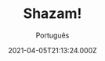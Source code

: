 ---
id: '69233b9d-be8a-4658-ad2e-60da6a288eb1'
type: 'movie' # Filme, Série, Anime
title: "Shazam!"
synopsis: ["Billy Batson (Asher Angel) tem apenas 14 anos de idade, mas recebeu de um antigo mago o dom de se transformar num super-herói adulto chamado Shazam (Zachary Levi). Ao gritar a palavra SHAZAM!, o adolescente se transforma nessa sua poderosa versão adulta para se divertir e testar suas habilidades. Contudo, ele precisa aprender a controlar seus poderes para enfrentar o malvado Dr. Thaddeus Sivana (Mark Strong).",
]
originalTitle: "Shazam!"
date: '2021-04-05T21:13:24.000Z'
update: '2021-04-05T21:13:24.000Z'
releaseDate: '2019-03-23T03:00:00.000Z'
imdb:
  rating: '7' # 8.5
  id: '' # tt0470752
duration: '2h 12m'
trailer:
  urls: [
    'SJjg4ZTkCzk',
  ]
tags: ['1080p', '4K', '720p', '1080p', '720p', '1080p', '720p', '1080p']
genre: ['Ação', 'Comédia', 'Fantasia'] #
quality: 'BluRay (BRRip)' # BluRay, WEB-DL, HDTV, WEB-DL4K, WEB-DLe
format: '.MKV' # MKV, MP4, TS
audio: 'Português, Inglês' # Dublado, Legendado, Dual Audio, Dub & Leg
subtitle: 'Português' # Português, inglês,
size: '1,28 GB / 1,59 GB / 2,57 GB / 2,88 GB / 3,21 GB / 23,7 GB' # 4.8 GB
audioQuality: 10
videoQuality: 10
directors: []
#  - name: 'Lana Wachowski'
#    image: ''
#  - name: 'Lilly Wachowski'
#    image: ''
cast: []
#  - name: 'Keanu Reeves'
#    image: ''
#    characterName: 'Neo'
writers: []
#  - name: ''
#    image: ''
maturityRating:
  age: '' # L , 10, 12, 14, 16, 18
  topics: [''] # Violence, Illegal drugs, Inappropriate Language, Legal Drugs, Sexual Content, Extreme Violence
###########################################
download:
  
  - url: 'magnet:?xt=urn:btih:F5D75435733C119FFB7B3D9B0E295FDB8F5A56ED&dn=%5bWWW.BLUDV.TV%5d%20Shazam%21%202019%20%281080p%20-%20X265%29%20Acesse%20o%20ORIGINAL%20WWW.BLUDV.TV&tr=udp%3a%2f%2ftracker.openbittorrent.com%3a80%2fannounce&tr=udp%3a%2f%2ftracker.opentrackr.org%3a1337%2fannounce&tr=udp%3a%2f%2f9.rarbg.to%3a2800%2fannounce&tr=udp%3a%2f%2fexplodie.org%3a6969%2fannounce&tr=http%3a%2f%2fglotorrents.pw%3a80%2fannounce&tr=udp%3a%2f%2fp4p.arenabg.com%3a1337%2fannounce&tr=udp%3a%2f%2ftorrent.gresille.org%3a80%2fannounce&tr=udp%3a%2f%2ftracker.aletorrenty.pl%3a2710%2fannounce&tr=udp%3a%2f%2ftracker.coppersurfer.tk%3a6969%2fannounce&tr=udp%3a%2f%2ftracker.piratepublic.com%3a1337%2fannounce'
    resolution: '1080p' # 720p, 1080p, 4K,
    audio: 'Dual Áudio' # Dublado, Legendado, Dual Audio
    size: '' # 4.8 GB
    quality: '' # BluRay, WEB-DL
    format: '' # MKV
  - url: 'magnet:?xt=urn:btih:ADDD590C00121F6E4E49474426C048148376D3AA&dn=%5bWWW.BLUDV.TV%5d%20Shazam%21%202019%20%284K%29%20Acesse%20o%20ORIGINAL%20WWW.BLUDV.TV&tr=udp%3a%2f%2ftracker.openbittorrent.com%3a80%2fannounce&tr=udp%3a%2f%2ftracker.opentrackr.org%3a1337%2fannounce&tr=udp%3a%2f%2f9.rarbg.to%3a2800%2fannounce&tr=udp%3a%2f%2fexplodie.org%3a6969%2fannounce&tr=http%3a%2f%2fglotorrents.pw%3a80%2fannounce&tr=udp%3a%2f%2fp4p.arenabg.com%3a1337%2fannounce&tr=udp%3a%2f%2ftorrent.gresille.org%3a80%2fannounce&tr=udp%3a%2f%2ftracker.aletorrenty.pl%3a2710%2fannounce&tr=udp%3a%2f%2ftracker.coppersurfer.tk%3a6969%2fannounce&tr=udp%3a%2f%2ftracker.piratepublic.com%3a1337%2fannounce'
    resolution: '4K' # 720p, 1080p, 4K,
    audio: 'Dual Áudio' # Dublado, Legendado, Dual Audio
    size: '' # 4.8 GB
    quality: '' # BluRay, WEB-DL
    format: '' # MKV
  - url: 'magnet:?xt=urn:btih:FEC4BC6417F514DECE94C8B070954F9395B5F2D3&dn=%5bWWW.BLUDV.TV%5d%20Shazam%21%202019%20%28720p%29%20Acesse%20o%20ORIGINAL%20WWW.BLUDV.TV&tr=udp%3a%2f%2ftracker.openbittorrent.com%3a80%2fannounce&tr=udp%3a%2f%2ftracker.opentrackr.org%3a1337%2fannounce&tr=udp%3a%2f%2f9.rarbg.to%3a2800%2fannounce&tr=udp%3a%2f%2fexplodie.org%3a6969%2fannounce&tr=http%3a%2f%2fglotorrents.pw%3a80%2fannounce&tr=udp%3a%2f%2fp4p.arenabg.com%3a1337%2fannounce&tr=udp%3a%2f%2ftorrent.gresille.org%3a80%2fannounce&tr=udp%3a%2f%2ftracker.aletorrenty.pl%3a2710%2fannounce&tr=udp%3a%2f%2ftracker.coppersurfer.tk%3a6969%2fannounce&tr=udp%3a%2f%2ftracker.piratepublic.com%3a1337%2fannounce'
    resolution: '720p' # 720p, 1080p, 4K,
    audio: 'Dual Áudio' # Dublado, Legendado, Dual Audio
    size: '' # 4.8 GB
    quality: '' # BluRay, WEB-DL
    format: '' # MKV
  - url: 'magnet:?xt=urn:btih:B497D6B719F43B788E55D0165D721F6345C7E871&dn=%5bWWW.BLUDV.TV%5d%20Shazam%21%202019%20%281080p%29%20Acesse%20o%20ORIGINAL%20WWW.BLUDV.TV&tr=udp%3a%2f%2ftracker.openbittorrent.com%3a80%2fannounce&tr=udp%3a%2f%2ftracker.opentrackr.org%3a1337%2fannounce&tr=udp%3a%2f%2f9.rarbg.to%3a2800%2fannounce&tr=udp%3a%2f%2fexplodie.org%3a6969%2fannounce&tr=http%3a%2f%2fglotorrents.pw%3a80%2fannounce&tr=udp%3a%2f%2fp4p.arenabg.com%3a1337%2fannounce&tr=udp%3a%2f%2ftorrent.gresille.org%3a80%2fannounce&tr=udp%3a%2f%2ftracker.aletorrenty.pl%3a2710%2fannounce&tr=udp%3a%2f%2ftracker.coppersurfer.tk%3a6969%2fannounce&tr=udp%3a%2f%2ftracker.piratepublic.com%3a1337%2fannounce'
    resolution: '1080p' # 720p, 1080p, 4K,
    audio: 'Dual Áudio' # Dublado, Legendado, Dual Audio
    size: '' # 4.8 GB
    quality: '' # BluRay, WEB-DL
    format: '' # MKV
  - url: 'magnet:?xt=urn:btih:6B6CB1E854650C5C029B475BA688F5E127066161&dn=%5bWWW.BLUDV.TV%5d%20Shazam%21%202019%20%28720p%29%20%5bDUBLADO%5d%20Acesse%20o%20ORIGINAL%20WWW.BLUDV.TV&tr=udp%3a%2f%2ftracker.openbittorrent.com%3a80%2fannounce&tr=udp%3a%2f%2ftracker.opentrackr.org%3a1337%2fannounce&tr=udp%3a%2f%2f9.rarbg.to%3a2800%2fannounce&tr=udp%3a%2f%2fexplodie.org%3a6969%2fannounce&tr=http%3a%2f%2fglotorrents.pw%3a80%2fannounce&tr=udp%3a%2f%2fp4p.arenabg.com%3a1337%2fannounce&tr=udp%3a%2f%2ftorrent.gresille.org%3a80%2fannounce&tr=udp%3a%2f%2ftracker.aletorrenty.pl%3a2710%2fannounce&tr=udp%3a%2f%2ftracker.coppersurfer.tk%3a6969%2fannounce&tr=udp%3a%2f%2ftracker.piratepublic.com%3a1337%2fannounce'
    resolution: '720p' # 720p, 1080p, 4K,
    audio: 'Dublado' # Dublado, Legendado, Dual Audio
    size: '' # 4.8 GB
    quality: '' # BluRay, WEB-DL
    format: '' # MKV
  - url: 'magnet:?xt=urn:btih:12E7D137B77B6629C44C6100303991EF065549EE&dn=%5bWWW.BLUDV.TV%5d%20Shazam%21%202019%20%281080p%29%20%5bDUBLADO%5d%20Acesse%20o%20ORIGINAL%20WWW.BLUDV.TV&tr=udp%3a%2f%2ftracker.openbittorrent.com%3a80%2fannounce&tr=udp%3a%2f%2ftracker.opentrackr.org%3a1337%2fannounce&tr=udp%3a%2f%2f9.rarbg.to%3a2800%2fannounce&tr=udp%3a%2f%2fexplodie.org%3a6969%2fannounce&tr=http%3a%2f%2fglotorrents.pw%3a80%2fannounce&tr=udp%3a%2f%2fp4p.arenabg.com%3a1337%2fannounce&tr=udp%3a%2f%2ftorrent.gresille.org%3a80%2fannounce&tr=udp%3a%2f%2ftracker.aletorrenty.pl%3a2710%2fannounce&tr=udp%3a%2f%2ftracker.coppersurfer.tk%3a6969%2fannounce&tr=udp%3a%2f%2ftracker.piratepublic.com%3a1337%2fannounce'
    resolution: '1080p' # 720p, 1080p, 4K,
    audio: 'Dublado' # Dublado, Legendado, Dual Audio
    size: '' # 4.8 GB
    quality: '' # BluRay, WEB-DL
    format: '' # MKV
  - url: 'magnet:?xt=urn:btih:439435e104f82ec642fafec76fc942e2228e2c26&dn=Shazam.2019.720p.Bluray.X264-EVO%5BTGx%5D&xl=8652304490&tr=udp%3A%2F%2Ftracker.coppersurfer.tk:6969/announce&tr=udp%3A%2F%2Ftracker.leechers-paradise.org:6969/announce&tr=udp%3A%2F%2Fbt.xxx-tracker.com:2710/announce&tr=udp%3A%2F%2Ftracker.internetwarriors.net:1337/announce&tr=udp%3A%2F%2Ftracker.openbittorrent.com:80/announce&tr=udp%3A%2F%2Fexplodie.org:6969/announce&tr=udp%3A%2F%2Ftracker.opentrackr.org:1337/announce&tr=udp%3A%2F%2Ftracker.tiny-vps.com:6969/announce&tr=udp%3A%2F%2Fopen.demonii.si:1337/announce&tr=udp%3A%2F%2Ftracker.torrent.eu.org:451/announce&tr=udp%3A%2F%2Ftracker.pirateparty.gr:6969/announce&tr=udp%3A%2F%2Fipv4.tracker.harry.lu:80/announce&tr=udp%3A%2F%2Ftracker.cyberia.is:6969/announce&tr=udp%3A%2F%2F9.rarbg.to:2710/announce&tr=udp%3A%2F%2Fdenis.stalker.upeer.me:6969/announce'
    resolution: '720p' # 720p, 1080p, 4K,
    audio: 'Legendado' # Dublado, Legendado, Dual Audio
    size: '' # 4.8 GB
    quality: '' # BluRay, WEB-DL
    format: '' # MKV
  - url: 'magnet:?xt=urn:btih:f7ee776f26a92253a93b63b73e9ffa3bdeb960ab&dn=Shazam.2019.1080p.Bluray.Atmos.TrueHD.7.1.x264-EVO%5BTGx%5D&xl=14024854860&tr=udp%3A%2F%2Ftracker.coppersurfer.tk:6969/announce&tr=udp%3A%2F%2Ftracker.leechers-paradise.org:6969/announce&tr=udp%3A%2F%2Fbt.xxx-tracker.com:2710/announce&tr=udp%3A%2F%2Ftracker.internetwarriors.net:1337/announce&tr=udp%3A%2F%2Ftracker.openbittorrent.com:80/announce&tr=udp%3A%2F%2Fexplodie.org:6969/announce&tr=udp%3A%2F%2Ftracker.opentrackr.org:1337/announce&tr=udp%3A%2F%2Ftracker.tiny-vps.com:6969/announce&tr=udp%3A%2F%2Fopen.demonii.si:1337/announce&tr=udp%3A%2F%2Ftracker.torrent.eu.org:451/announce&tr=udp%3A%2F%2Ftracker.pirateparty.gr:6969/announce&tr=udp%3A%2F%2Fipv4.tracker.harry.lu:80/announce&tr=udp%3A%2F%2Ftracker.cyberia.is:6969/announce&tr=udp%3A%2F%2F9.rarbg.to:2710/announce&tr=udp%3A%2F%2Fdenis.stalker.upeer.me:6969/announce'
    resolution: '1080p' # 720p, 1080p, 4K,
    audio: 'Legendado' # Dublado, Legendado, Dual Audio
    size: '' # 4.8 GB
    quality: '' # BluRay, WEB-DL
    format: '' # MKV
images:
  cover: '/assets/movies/shazam.jpg'
  background: '/assets/movies/'
---